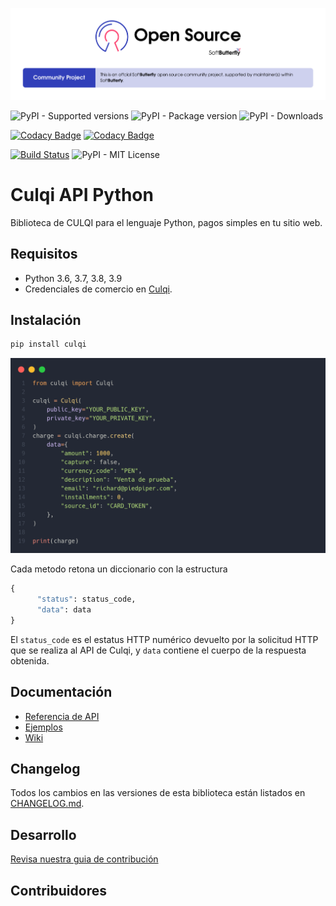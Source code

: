 ![Community project](./resources/softbutterfly-open-source-community-project.png)

![PyPI - Supported versions](https://img.shields.io/pypi/pyversions/culqi-api-python)
![PyPI - Package version](https://img.shields.io/pypi/v/culqi-api-python)
![PyPI - Downloads](https://img.shields.io/pypi/dm/culqi-api-python)

[![Codacy Badge](https://app.codacy.com/project/badge/Grade/8ac045251e9745eea3b89c2896b1f777)](https://www.codacy.com/gh/softbutterfly/culqi-api-python/dashboard?utm_source=github.com&amp;utm_medium=referral&amp;utm_content=softbutterfly/culqi-api-python&amp;utm_campaign=Badge_Grade)
[![Codacy Badge](https://app.codacy.com/project/badge/Grade/8ac045251e9745eea3b89c2896b1f777)](https://www.codacy.com/gh/softbutterfly/culqi-api-python/dashboard?utm_source=github.com&amp;utm_medium=referral&amp;utm_content=softbutterfly/culqi-api-python&amp;utm_campaign=Badge_Grade)

[![Build Status](https://www.travis-ci.org/softbutterfly/culqi-api-python.svg?branch=develop)](https://www.travis-ci.org/softbutterfly/culqi-api-python)
![PyPI - MIT License](https://img.shields.io/pypi/l/culqi-api-python)

# Culqi API Python

Biblioteca de CULQI para el lenguaje Python, pagos simples en tu sitio web.

## Requisitos

- Python 3.6, 3.7, 3.8, 3.9
- Credenciales de comercio en [Culqi](https://culqi.com).

## Instalación

```bash
pip install culqi
```

![Sample](resources/carbon.png)

Cada metodo retona un diccionario con la estructura

```python
{
      "status": status_code,
      "data": data
}
```

El `status_code` es el estatus HTTP numérico devuelto por la solicitud HTTP que se
realiza al API de Culqi, y `data` contiene el cuerpo de la respuesta obtenida.

## Documentación

- [Referencia de API](https://www.culqi.com/api/)
- [Ejemplos](https://github.com/culqi/culqi-python/wiki)
- [Wiki](https://github.com/culqi/culqi-python/wiki)

## Changelog

Todos los cambios en las versiones de esta biblioteca están listados en
[CHANGELOG.md](CHANGELOG.md).

## Desarrollo

[Revisa nuestra guia de contribución](CONTRIBUTING.md)

## Contribuidores
